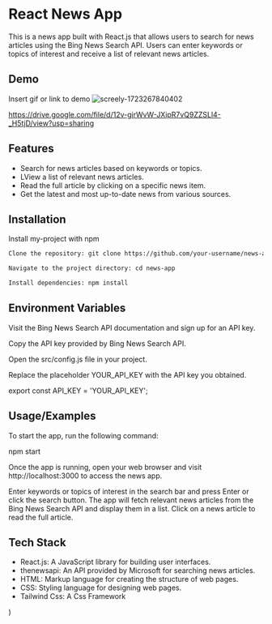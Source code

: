 # React News App

This is a news app built with React.js that allows users to search for news articles using the Bing News Search API. Users can enter keywords or topics of interest and receive a list of relevant news articles.

## Demo

Insert gif or link to demo
![screely-1723267840402](https://github.com/user-attachments/assets/becfbeb9-e8b7-4be4-bb19-0d438bc4e085)


https://drive.google.com/file/d/12v-girWvW-JXipR7vQ9ZZSLl4-_H5tjD/view?usp=sharing 

## Features

- Search for news articles based on keywords or topics.
- LView a list of relevant news articles.
- Read the full article by clicking on a specific news item.
- Get the latest and most up-to-date news from various sources.

## Installation

Install my-project with npm

```bash
Clone the repository: git clone https://github.com/your-username/news-app.git

Navigate to the project directory: cd news-app

Install dependencies: npm install
```

## Environment Variables

Visit the Bing News Search API documentation and sign up for an API key.

Copy the API key provided by Bing News Search API.

Open the src/config.js file in your project.

Replace the placeholder YOUR_API_KEY with the API key you obtained.

export const API_KEY = 'YOUR_API_KEY';

## Usage/Examples

To start the app, run the following command:

npm start

Once the app is running, open your web browser and visit http://localhost:3000 to access the news app.

Enter keywords or topics of interest in the search bar and press Enter or click the search button. The app will fetch relevant news articles from the Bing News Search API and display them in a list. Click on a news article to read the full article.

## Tech Stack

- React.js: A JavaScript library for building user interfaces.
- thenewsapi: An API provided by Microsoft for searching news articles.
- HTML: Markup language for creating the structure of web pages.
- CSS: Styling language for designing web pages.
- Tailwind Css: A Css Framework

)
